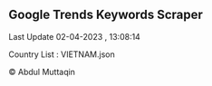 

## Google Trends Keywords Scraper 
 
Last Update 02-04-2023 , 13:08:14

Country List :
VIETNAM.json



© Abdul Muttaqin 
